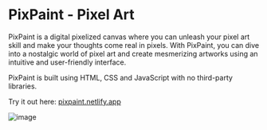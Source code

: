 # PixPaint - Pixel Art
PixPaint is a digital pixelized canvas where you can unleash your pixel art skill and make your thoughts come real in pixels. With PixPaint, you can dive into a nostalgic world of pixel art and create mesmerizing artworks using an intuitive and user-friendly interface.

PixPaint is built using HTML, CSS and JavaScript with no third-party libraries.

Try it out here: [pixpaint.netlify.app](https://pixpaint.netlify.app/)

![image](https://github.com/RahulYavvari/PixPaint/assets/88090422/139c4725-cf54-443e-9dcc-4275d4ba031f)


